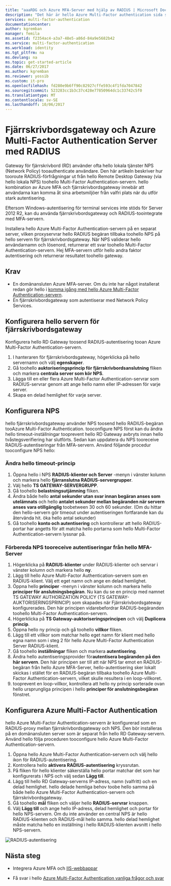 ```yaml
---
title: "aaaRDG och Azure MFA-Server med hjälp av RADIUS | Microsoft Docs"
description: "Det här är hello Azure Multi-Factor authentication sida som hjälper distribuera Gateway för fjärrskrivbord (RD) och Azure Multi-Factor Authentication-servern med hjälp av RADIUS."
services: multi-factor-authentication
documentationcenter: 
author: kgremban
manager: femila
ms.assetid: f2354ac4-a3a7-48e5-a86d-84a9e5682b42
ms.service: multi-factor-authentication
ms.workload: identity
ms.tgt_pltfrm: na
ms.devlang: na
ms.topic: get-started-article
ms.date: 06/27/2017
ms.author: kgremban
ms.reviewer: yossib
ms.custom: it-pro
ms.openlocfilehash: fd280e9b6ff90c82927cffe593c4f1fda7047842
ms.sourcegitcommit: 523283cc1b3c37c428e77850964dc1c33742c5f0
ms.translationtype: MT
ms.contentlocale: sv-SE
ms.lasthandoff: 10/06/2017
---
```

# <a name="remote-desktop-gateway-and-azure-multi-factor-authentication-server-using-radius"></a>Fjärrskrivbordsgateway och Azure Multi-Factor Authentication Server med RADIUS
Gateway för fjärrskrivbord (RD) använder ofta hello lokala tjänster NPS (Network Policy) tooauthenticate användare. Den här artikeln beskriver hur tooroute RADIUS-förfrågningar ut från hello Remote Desktop Gateway (via hello lokala NPS) toohello Multi-Factor Authentication-servern. hello kombination av Azure MFA och fjärrskrivbordsgateway innebär att användarna kan komma åt sina arbetsmiljöer från valfri plats när du utför stark autentisering. 

Eftersom Windows-autentisering för terminal services inte stöds för Server 2012 R2, kan du använda fjärrskrivbordsgateway och RADIUS-toointegrate med MFA-servern. 

Installera hello Azure Multi-Factor Authentication-servern på en separat server, vilken proxyservrar hello RADIUS begäran tillbaka toohello NPS på hello servern för fjärrskrivbordsgateway. När NPS validerar hello användarnamn och lösenord, returnerar ett svar toohello Multi-Factor Authentication-servern. Hej MFA-servern utför hello andra faktor autentisering och returnerar resultatet toohello gateway.

## <a name="prerequisites"></a>Krav

- En domänansluten Azure MFA-server. Om du inte har något installerat redan gör hello i [komma igång med hello Azure Multi-Factor Authentication-servern](multi-factor-authentication-get-started-server.md).
- En fjärrskrivbordsgateway som autentiserar med Network Policy Services.

## <a name="configure-hello-remote-desktop-gateway"></a>Konfigurera hello servern för fjärrskrivbordsgateway
Konfigurera hello RD Gateway toosend RADIUS-autentisering tooan Azure Multi-Factor Authentication-servern. 

1. I hanteraren för fjärrskrivbordsgateway, högerklicka på hello servernamn och välj **egenskaper**.
2. Gå toohello **auktoriseringsprincip för fjärrskrivbordsanslutning** fliken och markera **centrala server som kör NPS**. 
3. Lägga till en eller flera Azure Multi-Factor Authentication-servrar som RADIUS-servrar genom att ange hello namn eller IP-adressen för varje server. 
4. Skapa en delad hemlighet för varje server.

## <a name="configure-nps"></a>Konfigurera NPS
hello fjärrskrivbordsgateway använder NPS toosend hello RADIUS-begäran tooAzure Multi-Factor Authentication. tooconfigure NPS först kan du ändra hello timeout-inställningar tooprevent hello RD Gateway avbryts innan hello tvåstegsverifiering har slutförts. Sedan kan uppdatera du NPS tooreceive RADIUS-autentiseringar från MFA-servern. Använd följande procedur tooconfigure NPS hello:

### <a name="modify-hello-timeout-policy"></a>Ändra hello timeout-princip

1. Öppna hello i NPS **RADIUS-klienter och Server** -menyn i vänster kolumn och markera hello **fjärranslutna RADIUS-servergrupper**. 
2. Välj hello **TS GATEWAY-SERVERGRUPP**. 
3. Gå toohello **belastningsutjämning** fliken. 
4. Ändra både hello **antal sekunder utan svar innan begäran anses som utelämnats** och hello **antalet sekunder mellan begäranden när servern anses vara otillgänglig** toobetween 30 och 60 sekunder. (Om du hittar den hello-servern gör timeout under autentiseringen fortfarande kan du återvända hit. öka hello antal sekunder)
5. Gå toohello **konto och autentisering** och kontrollerar att hello RADIUS-portar har angetts för att matcha hello portarna som hello Multi-Factor Authentication-servern lyssnar på.

### <a name="prepare-nps-tooreceive-authentications-from-hello-mfa-server"></a>Förbereda NPS tooreceive autentiseringar från hello MFA-Server

1. Högerklicka på **RADIUS-klienter** under RADIUS-klienter och servrar i vänster kolumn och markera hello **ny**.
2. Lägg till hello Azure Multi-Factor Authentication-servern som en RADIUS-klient. Välj ett eget namn och ange en delad hemlighet.
3. Öppna hello **principer** -menyn i vänster kolumn och markera hello **principer för anslutningsbegäran**. Nu kan du se en princip med namnet TS GATEWAY AUTHORIZATION POLICY (TS GATEWAY-AUKTORISERINGSPRINCIP) som skapades när Fjärrskrivbordsgateway konfigurerades. Den här principen vidarebefordrar RADIUS-begäranden toohello Multi-Factor Authentication-servern.
4. Högerklicka på **TS Gateway-auktoriseringsprincipen** och välj **Duplicera princip**. 
5. Öppna hello ny princip och gå toohello **villkor** fliken.
6. Lägg till ett villkor som matchar hello eget namn för klient med hello egna namn som i steg 2 för hello Azure Multi-Factor Authentication Server RADIUS-klient. 
7. Gå toohello **inställningar** fliken och markera **autentisering**.
8. Ändra hello autentiseringsprovider för**autentisera begäranden på den här servern**. Den här principen ser till att när NPS tar emot en RADIUS-begäran från hello Azure MFA-Server, hello-autentisering sker lokalt skickas i stället för en RADIUS-begäran tillbaka toohello Azure Multi-Factor Authentication-servern, vilket skulle resultera i en loop-villkoret. 
9. tooprevent en loop-villkor, kontrollera att hello ny princip sorterade ovan hello ursprungliga principen i hello **principer för anslutningsbegäran** fönstret.

## <a name="configure-azure-multi-factor-authentication"></a>Konfigurera Azure Multi-Factor Authentication

hello Azure Multi-Factor Authentication-servern är konfigurerad som en RADIUS-proxy mellan fjärrskrivbordsgateway och NPS.  Den bör installeras på en domänansluten server som är separat från hello RD Gateway-servern. Använd hello följa proceduren tooconfigure hello Azure Multi-Factor Authentication-servern.

1. Öppna hello Azure Multi-Factor Authentication-servern och välj hello ikon för RADIUS-autentisering. 
2. Kontrollera hello **aktivera RADIUS-autentisering** kryssrutan.
3. På fliken för hello klienter säkerställa hello portar matchar det som har konfigurerats i NPS och välj sedan **Lägg till**.
4. Lägg till hello RD Gateway-serverns IP-adress, namn (valfritt) och en delad hemlighet. hello delade hemliga behov toobe hello samma på både hello Azure Multi-Factor Authentication-servern och fjärrskrivbordsgateway.
3. Gå toohello **mål** fliken och väljer hello **RADIUS-servrar** knappen.
4. Välj **Lägg till** och ange hello IP-adress, delad hemlighet och portar för hello NPS-servern. Om du inte använder en central NPS är hello RADIUS-klienten och RADIUS-mål hello samma. hello delad hemlighet måste matcha hello en inställning i hello RADIUS-klienten avsnitt i hello NPS-servern.

![RADIUS-autentisering](./media/multi-factor-authentication-get-started-server-rdg/radius.png)

## <a name="next-steps"></a>Nästa steg

- Integrera Azure MFA och [IIS-webbappar](multi-factor-authentication-get-started-server-iis.md)

- Få svar i hello [Azure Multi-Factor Authentication vanliga frågor och svar](multi-factor-authentication-faq.md)
